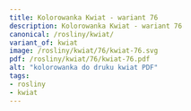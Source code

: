 ```yaml
---
title: Kolorowanka Kwiat - wariant 76
description: Kolorowanka Kwiat - wariant 76
canonical: /rosliny/kwiat/
variant_of: kwiat
image: /rosliny/kwiat/76/kwiat-76.svg
pdf: /rosliny/kwiat/76/kwiat-76.pdf
alt: "kolorowanka do druku kwiat PDF"
tags:
- rosliny
- kwiat
---
```


